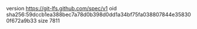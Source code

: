 version https://git-lfs.github.com/spec/v1
oid sha256:59dccb1ea388bec7a78d0b398d0dd1a34bf75fa038807844e358300f672a9b33
size 7811
